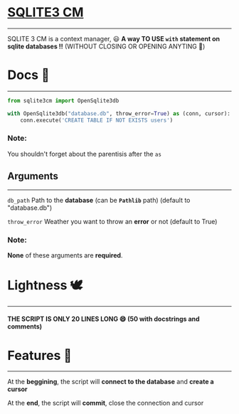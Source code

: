 # [SQLITE3 CM](https://github.com/ahmedlahrizi/sqlite3_CM)
___
SQLITE 3 CM is a context manager, 
😃
**A way TO USE `with` statement on sqlite databases !!**  (WITHOUT CLOSING OR OPENING ANYTING 🤩)

#  Docs 📄
___
```python
from sqlite3cm import OpenSqlite3db

with OpenSqlite3db("database.db", throw_error=True) as (conn, cursor):
    conn.execute('CREATE TABLE IF NOT EXISTS users')
```

### Note:
You shouldn't forget about the parentisis after the `as`

## Arguments
___
`db_path` Path to the **database** (can be **`Pathlib`** path) (default to "database.db")

`throw_error` Weather you want to throw an **error** or not (default to True)

### Note:
**None** of these arguments are **required**.

# Lightness 🕊
___
#### THE SCRIPT IS ONLY 20 LINES LONG 😄 (50 with docstrings and comments)

# Features 🧪
___
At the **beggining**, the script will **connect to the database** and **create a cursor**

At the **end**, the script will **commit**, close the connection and cursor